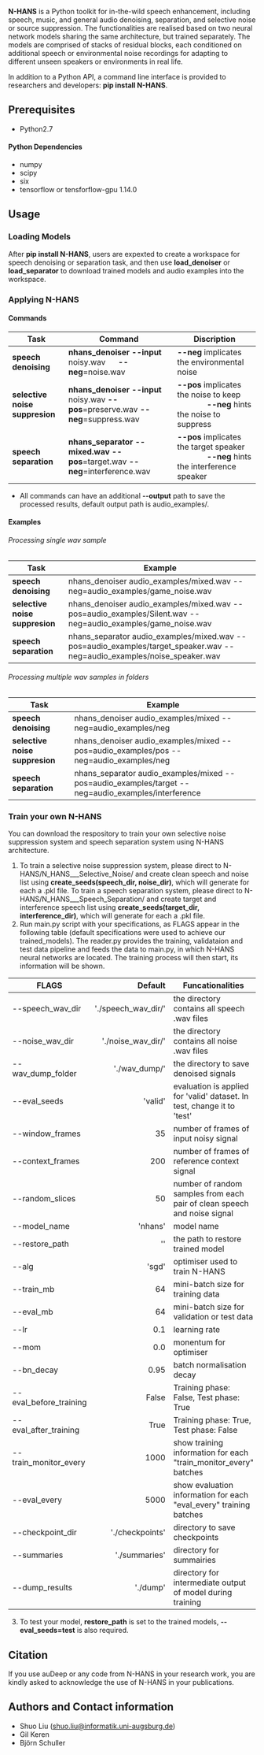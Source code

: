 __N-HANS__ is a Python toolkit for in-the-wild speech enhancement, including speech, music, and general audio denoising, separation, and selective noise or source suppression. The functionalities are realised based on two neural network models sharing the same architecture, but trained separately. The models are comprised of stacks of residual blocks, each conditioned on additional speech or environmental noise recordings for adapting to different unseen speakers or environments in real life. 

In addition to a Python API, a command line interface is provided to researchers and developers:
                                    __pip install N-HANS__.
                                    
## Prerequisites
* Python2.7
#### Python Dependencies
* numpy
* scipy
* six
* tensorflow or tensforflow-gpu 1.14.0

## Usage
### Loading Models
After __pip install N-HANS__, users are expexted to create a workspace for speech denoising or separation task, and then use __load_denoiser__ or __load_separator__ to download trained models and audio examples into the workspace.

### Applying N-HANS
#### Commands
| Task | Command | Discription |
|---|---|---|
|__speech denoising__| __nhans_denoiser__ __--input__ noisy.wav &nbsp;&nbsp;&nbsp;&nbsp; __--neg__=noise.wav | __--neg__ implicates the environmental noise |  
|__selective noise suppresion__| __nhans_denoiser__ __--input__ noisy.wav __--pos__=preserve.wav __--neg__=suppress.wav | __--pos__ implicates the noise to keep &nbsp;&nbsp;&nbsp;&nbsp;&nbsp;&nbsp;&nbsp;&nbsp;&nbsp;&nbsp;&nbsp;&nbsp;&nbsp; __--neg__ hints the noise to suppress |
|__speech separation__| __nhans_separator__ __--mixed.wav__ __--pos__=target.wav  __--neg__=interference.wav | __--pos__ implicates the target speaker &nbsp;&nbsp;&nbsp;&nbsp;&nbsp;&nbsp;&nbsp;&nbsp;&nbsp;&nbsp;&nbsp;&nbsp;&nbsp;  __--neg__ hints the interference speaker|
* All commands can have an additional __--output__ path to save the processed results, default output path is audio_examples/.

#### Examples
###### Processing single wav sample
| Task | Example |
|---|---|
|__speech denoising__| nhans_denoiser audio_examples/mixed.wav --neg=audio_examples/game_noise.wav| 
|__selective noise suppresion__| nhans_denoiser audio_examples/mixed.wav --pos=audio_examples/Silent.wav --neg=audio_examples/game_noise.wav |
|__speech separation__| nhans_separator audio_examples/mixed.wav --pos=audio_examples/target_speaker.wav --neg=audio_examples/noise_speaker.wav|

###### Processing multiple wav samples in folders
| Task | Example |
|---|---|
|__speech denoising__| nhans_denoiser audio_examples/mixed --neg=audio_examples/neg| 
|__selective noise suppresion__| nhans_denoiser audio_examples/mixed --pos=audio_examples/pos --neg=audio_examples/neg |
|__speech separation__| nhans_separator audio_examples/mixed --pos=audio_examples/target --neg=audio_examples/interference|

### Train your own N-HANS
You can download the respository to train your own selective noise suppression system and speech separation system using N-HANS architecture. 
1. To train a selective noise suppression system, please direct to N-HANS/N_HANS___Selective_Noise/ and create clean speech and noise list using __create_seeds(speech_dir, noise_dir)__, which will generate for each a .pkl file.
To train a speech separation system, please direct to N-HANS/N_HANS___Speech_Separation/ and create target and interference speech list using __create_seeds(target_dir, interference_dir)__, which will generate for each a .pkl file.
2. Run main.py script with your specifications, as FLAGS appear in the following table (default specifications were used to achieve our trained_models). The reader.py provides the training, validataion and test data pipeline and feeds the data to main.py, in which N-HANS neural networks are located. The training process will then start, its information will be shown.

| FLAGS | Default | Funcationalities |
|---|---:|---|
| --speech_wav_dir | './speech_wav_dir/' | the directory contains all speech .wav files|
| --noise_wav_dir | './noise_wav_dir/' | the directory contains all noise .wav files|
| --wav_dump_folder | './wav_dump/' | the directory to save denoised signals|
| --eval_seeds| 'valid' | evaluation is applied for 'valid' dataset. In test, change it to 'test' |
| --window_frames | 35 | number of frames of input noisy signal |
| --context_frames | 200 | number of frames of reference context signal |
| --random_slices | 50 | number of random samples from each pair of clean speech and noise signal |
| --model_name | 'nhans' | model name |
| --restore_path | '' | the path to restore trained model |
| --alg | 'sgd' | optimiser used to train N-HANS |
| --train_mb| 64 | mini-batch size for training data |
| --eval_mb| 64 | mini-batch size for validation or test data |
| --lr | 0.1 | learning rate |
| --mom | 0.0 | monentum for optimiser |
| --bn_decay| 0.95 | batch normalisation decay |
| --eval_before_training | False | Training phase: False, Test phase: True |
| --eval_after_training | True | Training phase: True, Test phase: False |
| --train_monitor_every | 1000 | show training information for each "train_monitor_every" batches |
| --eval_every | 5000 | show evaluation information for each "eval_every" training batches |
| --checkpoint_dir | './checkpoints' | directory to save checkpoints|
| --summaries | './summaries' | directory for summairies|
| --dump_results | './dump' | directory for intermediate output of model during training|

3. To test your model, __restore_path__ is set to the trained models, __--eval_seeds=test__ is also required.

## Citation
If you use auDeep or any code from N-HANS in your research work, you are kindly asked to acknowledge the use of N-HANS in your publications.

## Authors and Contact information
* Shuo Liu (shuo.liu@informatik.uni-augsburg.de)
* Gil Keren
* Björn Schuller

